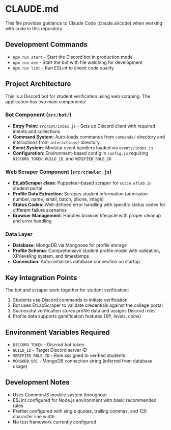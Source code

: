 # CLAUDE.md

This file provides guidance to Claude Code (claude.ai/code) when working with code in this repository.

## Development Commands

- `npm run start` - Start the Discord bot in production mode
- `npm run dev` - Start the bot with file watching for development
- `npm run lint` - Run ESLint to check code quality

## Project Architecture

This is a Discord bot for student verification using web scraping. The application has two main components:

### Bot Component (`src/bot/`)
- **Entry Point**: `src/bot/index.js` - Sets up Discord client with required intents and collections
- **Command System**: Auto-loads commands from `commands/` directory and interactions from `interactions/` directory
- **Event System**: Modular event handlers loaded via `events/index.js`
- **Configuration**: Environment-based config in `config.js` requiring `DISCORD_TOKEN`, `GUILD_ID`, and `VERIFIED_ROLE_ID`

### Web Scraper Component (`src/crawler.js`)
- **EtLabScraper class**: Puppeteer-based scraper for `sctce.etlab.in` student portal
- **Profile Data Extraction**: Scrapes student information (admission number, name, email, batch, phone, image)
- **Status Codes**: Well-defined error handling with specific status codes for different failure scenarios
- **Browser Management**: Handles browser lifecycle with proper cleanup and error handling

### Data Layer
- **Database**: MongoDB via Mongoose for profile storage
- **Profile Schema**: Comprehensive student profile model with validation, XP/leveling system, and timestamps
- **Connection**: Auto-initializes database connection on startup

## Key Integration Points

The bot and scraper work together for student verification:
1. Students use Discord commands to initiate verification
2. Bot uses EtLabScraper to validate credentials against the college portal
3. Successful verification stores profile data and assigns Discord roles
4. Profile data supports gamification features (XP, levels, coins)

## Environment Variables Required

- `DISCORD_TOKEN` - Discord bot token
- `GUILD_ID` - Target Discord server ID  
- `VERIFIED_ROLE_ID` - Role assigned to verified students
- `MONGODB_URI` - MongoDB connection string (inferred from database usage)

## Development Notes

- Uses CommonJS module system throughout
- ESLint configured for Node.js environment with basic recommended rules
- Prettier configured with single quotes, trailing commas, and 120 character line width
- No test framework currently configured